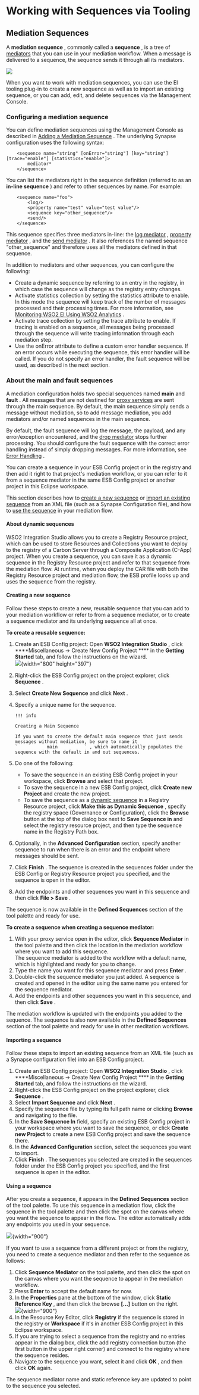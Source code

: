 # Working with Sequences via Tooling

## Mediation Sequences

A **mediation sequence** , commonly called a **sequence** , is a tree of
[mediators](_ESB_Mediators_) that you can use in your mediation
workflow. When a message is delivered to a sequence, the sequence sends
it through all its mediators.

![](attachments/30540641/30705246.png)

When you want to work with mediation sequences, you can use the EI
tooling plug-in to create a new sequence as well as to import an
existing sequence, or you can add, edit, and delete sequences via the
Management Console.

### Configuring a mediation sequence

You can define mediation sequences using the Management Console as
described in [Adding a Mediation
Sequence](_Working_with_Sequences_via_Tooling_) . The underlying Synapse
configuration uses the following syntax:

``` html/xml
    <sequence name="string" [onError="string"] [key="string"] [trace="enable"] [statistics="enable"]>
        mediator*
    </sequence>
```

You can list the mediators right in the sequence definition (referred to
as an **in-line sequence** ) and refer to other sequences by name. For
example:

``` html/xml
    <sequence name="foo">
        <log/>
        <property name="test" value="test value"/>
        <sequence key="other_sequence"/>
        <send/>
    </sequence>
```

This sequence specifies three mediators in-line: the [log
mediator](_Log_Mediator_) , [property mediator](_Property_Mediator_) ,
and the [send mediator](_Send_Mediator_) . It also references the named
sequence "other\_sequence" and therefore uses all the mediators defined
in that sequence.

In addition to mediators and other sequences, you can configure the
following:

-   Create a dynamic sequence by referring to an entry in the registry,
    in which case the sequence will change as the registry entry
    changes.
-   Activate statistics collection by setting the statistics attribute
    to enable. In this mode the sequence will keep track of the number
    of messages processed and their processing times. For more
    information, see [Monitoring WSO2 EI Using WSO2
    Analytics](https://docs.wso2.com/pages/viewpage.action?pageId=51479177)
    .
-   Activate trace collection by setting the trace attribute to enable.
    If tracing is enabled on a sequence, all messages being processed
    through the sequence will write tracing information through each
    mediation step.
-   Use the onError attribute to define a custom error handler sequence.
    If an error occurs while executing the sequence, this error handler
    will be called. If you do not specify an error handler, the fault
    sequence will be used, as described in the next section.

### About the main and fault sequences

A mediation configuration holds two special sequences named **main** and
**fault** . All messages that are not destined for [proxy
services](https://docs.wso2.com/display/EI650/Working+with+Proxy+Services)
are sent through the main sequence. By default, the main sequence simply
sends a message without mediation, so to add message mediation, you add
mediators and/or named sequences in the main sequence.

By default, the fault sequence will log the message, the payload, and
any error/exception encountered, and the [drop
mediator](_Drop_Mediator_) stops further processing. You should
configure the fault sequence with the correct error handling instead of
simply dropping messages. For more information, see [Error
Handling](https://docs.wso2.com/display/EI650/Error+Handling) .


You can create a sequence in your ESB Config project or in the registry
and then add it right to that project's mediation workflow, or you can
refer to it from a sequence mediator in the same ESB Config project or
another project in this Eclipse workspace.

This section describes how to [create a new
sequence](#WorkingwithSequencesviaTooling-create) or [import an existing
sequence](#WorkingwithSequencesviaTooling-import) from an XML file (such
as a Synapse Configuration file), and how to [use the
sequence](#WorkingwithSequencesviaTooling-use) in your mediation flow.

#### About dynamic sequences

WSO2 Integration Studio allows you to create a Registry Resource
project, which can be used to store Resources and Collections you want
to deploy to the registry of a Carbon Server through a Composite
Application (C-App) project. When you create a sequence, you can save it
as a dynamic sequence in the Registry Resource project and refer to that
sequence from the mediation flow. At runtime, when you deploy the CAR
file with both the Registry Resource project and mediation flow, the ESB
profile looks up and uses the sequence from the registry.

#### Creating a new sequence

Follow these steps to create a new, reusable sequence that you can add
to your mediation workflow or refer to from a sequence mediator, or to
create a sequence mediator and its underlying sequence all at once.

**To create a reusable sequence:**

1.  Create an ESB Config project: Open **WSO2 Integration Studio**
    , click ****Miscellaneous → Create New Config Project **** in the
    ****Getting Started**** tab, and follow the instructions on the
    wizard.  
    ![](attachments/119131387/119133603.png){width="800" height="397"}
2.  Right-click the ESB Config project on the project explorer, click
    **Sequence** .
3.  Select **Create New Sequence** and click **Next** .
4.  Specify a unique name for the sequence.

        !!! info
    
        Creating a Main Sequence
    
        If you want to create the default main sequence that just sends
        messages without mediation, be sure to name it
        `           main          ` , which automatically populates the
        sequence with the default in and out sequences.
    

5.  Do one of the following:  
    -   To save the sequence in an existing ESB Config project in your
        workspace, click **Browse** and select that project.
    -   To save the sequence in a new ESB Config project, click **Create
        new Project** and create the new project.
    -   To save the sequence as a [dynamic
        sequence](#WorkingwithSequencesviaTooling-DynamicSeq) in a
        Registry Resource project, click **Make this as Dynamic
        Sequence** , specify the registry space (Governance or
        Configuration), click the **Browse** button at the top of the
        dialog box next to **Save Sequence in** and select the registry
        resource project, and then type the sequence name in the
        Registry Path box.
6.  Optionally, in the **Advanced Configuration** section, specify
    another sequence to run when there is an error and the endpoint
    where messages should be sent.
7.  Click **Finish** . The sequence is created in the sequences folder
    under the ESB Config or Registry Resource project you specified, and
    the sequence is open in the editor.
8.  Add the endpoints and other sequences you want in this sequence and
    then click **File \> Save** .

The sequence is now available in the **Defined Sequences** section of
the tool palette and ready for use.

**To create a sequence when creating a sequence mediator:**

1.  With your proxy service open in the editor, click **Sequence
    Mediator** in the tool palette and then click the location in the
    mediation workflow where you want to add this sequence.  
    The sequence mediator is added to the workflow with a default name,
    which is highlighted and ready for you to change.
2.  Type the name you want for this sequence mediator and press
    **Enter** .
3.  Double-click the sequence mediator you just added. A sequence is
    created and opened in the editor using the same name you entered for
    the sequence mediator.
4.  Add the endpoints and other sequences you want in this sequence, and
    then click **Save** .

The mediation workflow is updated with the endpoints you added to the
sequence. The sequence is also now available in the **Defined
Sequences** section of the tool palette and ready for use in other
meditation workflows.

#### Importing a sequence

Follow these steps to import an existing sequence from an XML file (such
as a Synapse configuration file) into an ESB Config project.

1.  Create an ESB Config project: Open **WSO2 Integration Studio**
    , click ****Miscellaneous → Create New Config Project **** in the
    ****Getting Started**** tab, and follow the instructions on the
    wizard.
2.  Right-click the ESB Config project on the project explorer, click
    **Sequence** .
3.  Select **Import Sequence** and click **Next** .
4.  Specify the sequence file by typing its full path name or clicking
    **Browse** and navigating to the file.
5.  In the **Save Sequence In** field, specify an existing ESB Config
    project in your workspace where you want to save the sequence, or
    click **Create new Project** to create a new ESB Config project and
    save the sequence there.
6.  In the **Advanced Configuration** section, select the sequences you
    want to import.
7.  Click **Finish** . The sequences you selected are created in the
    sequences folder under the ESB Config project you specified, and the
    first sequence is open in the editor.

#### Using a sequence

After you create a sequence, it appears in the **Defined Sequences**
section of the tool palette. To use this sequence in a mediation flow,
click the sequence in the tool palette and then click the spot on the
canvas where you want the sequence to appear in the flow. The editor
automatically adds any endpoints you used in your sequence.

![](attachments/119131387/119131388.png){width="900"}

If you want to use a sequence from a different project or from the
registry, you need to create a sequence mediator and then refer to the
sequence as follows:

1.  Click **Sequence Mediator** on the tool palette, and then click the
    spot on the canvas where you want the sequence to appear in the
    mediation workflow.
2.  Press **Enter** to accept the default name for now.
3.  In the **Properties** pane at the bottom of the window, click
    **Static Reference Key** , and then click the browse **\[...\]**
    button on the right.  
    ![](attachments/119131387/119131389.png){width="900"}
4.  In the Resource Key Editor, click **Registry** if the sequence is
    stored in the registry or **Workspace** if it's in another ESB
    Config project in this Eclipse workspace.
5.  If you are trying to select a sequence from the registry and no
    entries appear in the dialog box, click the add registry connection
    button (the first button in the upper right corner) and connect to
    the registry where the sequence resides.
6.  Navigate to the sequence you want, select it and click **OK** , and
    then click **OK** again.

The sequence mediator name and static reference key are updated to point
to the sequence you selected.

